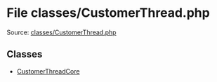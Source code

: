 File classes/CustomerThread.php
=========

Source: [classes/CustomerThread.php](https://github.com/PrestaShop/PrestaShop/blob/1.5.4.1/classes/CustomerThread.php)


Classes
-------

* [CustomerThreadCore](class.CustomerThreadCore.md)


